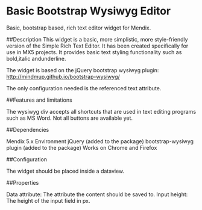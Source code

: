 Basic Bootstrap Wysiwyg Editor
=============

Basic, bootstrap based, rich text editor widget for Mendix.

##Description
This widget is a basic, more simplistic, more style-friendly version of the Simple Rich Text Editor. It has been created specifically for use in MX5 projects. It provides basic text styling functionality such as bold,italic andunderline. 

The widget is based on the jQuery bootstrap wysiwyg plugin: http://mindmup.github.io/bootstrap-wysiwyg/

The only configuration needed is the referenced text attribute.

##Features and limitations

The wysiwyg div accepts all shortcuts that are used in text editing programs such as MS Word.
Not all buttons are available yet.

##Dependencies

Mendix 5.x Environment
jQuery (added to the package)
bootstrap-wysiwyg plugin (added to the package)
Works on Chrome and Firefox

##Configuration

The widget should be placed inside a dataview.

##Properties

Data attribute: The attribute the content should be saved to.
Input height: The height of the input field in px.